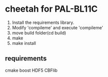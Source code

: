 # cheetah for PAL-BL11C
1. Install the requirements library.
2. Modify 'compileme' and execute 'compileme'
3. move build folder(cd build)
4. make
5. make install


## requirements
cmake
boost
HDF5
CBFlib

